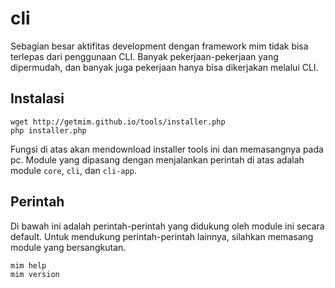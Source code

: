 cli
===

Sebagian besar aktifitas development dengan framework mim tidak bisa terlepas dari
penggunaan CLI. Banyak pekerjaan-pekerjaan yang dipermudah, dan banyak juga pekerjaan
hanya bisa dikerjakan melalui CLI.

## Instalasi

```
wget http://getmim.github.io/tools/installer.php
php installer.php
```

Fungsi di atas akan mendownload installer tools ini dan memasangnya pada pc. Module
yang dipasang dengan menjalankan perintah di atas adalah module `core`, `cli`, dan
`cli-app`.

## Perintah

Di bawah ini adalah perintah-perintah yang didukung oleh module ini secara default.
Untuk mendukung perintah-perintah lainnya, silahkan memasang module yang bersangkutan.

```bash
mim help
mim version
```
